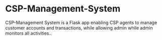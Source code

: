 # CSP-Management-System
CSP-Management System is a Flask app enabling CSP agents to manage customer accounts and transactions, while allowing admin  while admin monitors all activities..
